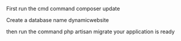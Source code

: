 First run the cmd command composer update

Create a database name dynamicwebsite 

then run the command php artisan migrate
your application is ready

